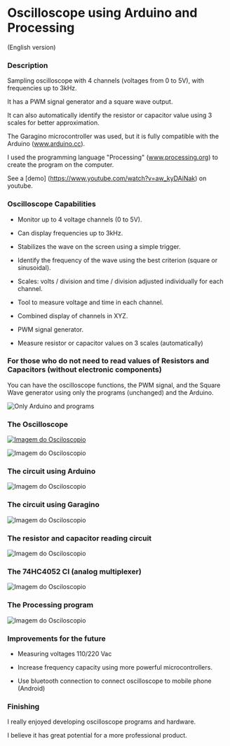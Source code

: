 # Oscilloscope using Arduino and Processing
(English version)

### Description

Sampling oscilloscope with 4 channels (voltages from 0 to 5V), with frequencies up to 3kHz.

It has a PWM signal generator and a square wave output.

It can also automatically identify the resistor or capacitor value using 3 scales for better approximation.

The Garagino microcontroller was used, but it is fully compatible with the Arduino (www.arduino.cc).

I used the programming language "Processing" (www.processing.org) to create the program on the computer.

See a [demo] (https://www.youtube.com/watch?v=aw_kyDAiNak) on youtube.


### Oscilloscope Capabilities

- Monitor up to 4 voltage channels (0 to 5V).

- Can display frequencies up to 3kHz.

- Stabilizes the wave on the screen using a simple trigger.

- Identify the frequency of the wave using the best criterion (square or sinusoidal).

- Scales: volts / division and time / division adjusted individually for each channel.

- Tool to measure voltage and time in each channel.

- Combined display of channels in XYZ.

- PWM signal generator.

- Measure resistor or capacitor values on 3 scales (automatically)


### For those who do not need to read values of Resistors and Capacitors (without electronic components)

You can have the oscilloscope functions, the PWM signal, and the Square Wave generator using only the programs (unchanged) and the Arduino.

![Only Arduino and programs](./images/oscilloscope-pwm-squareWave-en.png )


### The Oscilloscope
       
[![Imagem do Osciloscopio](./images/0%20-%20osciloscopio.bmp)](https://www.youtube.com/watch?v=aw_kyDAiNak)

![Imagem do Osciloscopio](./images/rog-000005065.jpg)


### The circuit using Arduino
 
![Imagem do Osciloscopio](./images/oscilloscope-en.png )
 
### The circuit using Garagino
 
![Imagem do Osciloscopio](./images/4%20-%20garaginoscopio_bb.jpg )
 
 
### The resistor and capacitor reading circuit
 
![Imagem do Osciloscopio](./images/6%20-%20ler%20resistor%20e%20capacitor.jpg)

### The 74HC4052 CI (analog multiplexer)
 
![Imagem do Osciloscopio](./images/5%20-%20multiplex%20analogico%20hcf4052be%20-%20cd4052.jpg)

### The Processing program
 
![Imagem do Osciloscopio](./images/7%20-%20programa%20processing.jpg)

### Improvements for the future

- Measuring voltages 110/220 Vac

- Increase frequency capacity using more powerful microcontrollers.

- Use bluetooth connection to connect oscilloscope to mobile phone (Android)

### Finishing

I really enjoyed developing oscilloscope programs and hardware.

I believe it has great potential for a more professional product.

